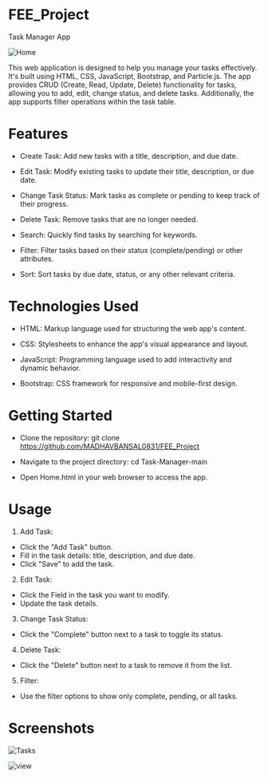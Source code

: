# FEE_Project

Task Manager App 

![Home](https://github.com/MADHAVBANSAL0831/FEE_Project/assets/96764288/849ce10c-5f33-4c51-af3b-6702db843287)



This web application is designed to help you manage your tasks effectively. It's built using HTML, CSS, JavaScript, Bootstrap, and Particle.js. The app provides CRUD (Create, Read, Update, Delete) functionality for tasks, allowing you to add, edit, change status, and delete tasks. Additionally, the app supports filter operations within the task table.

# Features

* Create Task: Add new tasks with a title, description, and due date.

* Edit Task: Modify existing tasks to update their title, description, or due date.

* Change Task Status: Mark tasks as complete or pending to keep track of their progress.

* Delete Task: Remove tasks that are no longer needed.

* Search: Quickly find tasks by searching for keywords.

* Filter: Filter tasks based on their status (complete/pending) or other attributes.

* Sort: Sort tasks by due date, status, or any other relevant criteria.

 # Technologies Used
* HTML: Markup language used for structuring the web app's content.

* CSS: Stylesheets to enhance the app's visual appearance and layout.

* JavaScript: Programming language used to add interactivity and dynamic behavior.

* Bootstrap: CSS framework for responsive and mobile-first design.

# Getting Started
- Clone the repository: git clone https://github.com/MADHAVBANSAL0831/FEE_Project

- Navigate to the project directory: cd Task-Manager-main

- Open Home.html in your web browser to access the app.

# Usage
1. Add Task:

  * Click the "Add Task" button.
  * Fill in the task details: title, description, and due date.
  * Click "Save" to add the task.

2. Edit Task:

  * Click the Field in the task you want to modify.
  * Update the task details.

3. Change Task Status:

  * Click the "Complete" button next to a task to toggle its status.

  
4. Delete Task:

  * Click the "Delete" button next to a task to remove it from the list.

5. Filter:

  * Use the filter options to show only complete, pending, or all tasks.


# Screenshots

![Tasks](https://github.com/MADHAVBANSAL0831/FEE_Project/assets/96764288/d6c9c2e5-4c63-4eae-b4a6-9dd869b72e8e)


![view](https://github.com/MADHAVBANSAL0831/FEE_Project/assets/96764288/8d514274-3590-4fce-9821-cc76c43081b3)


